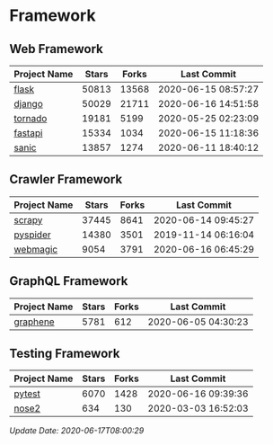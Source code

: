 # Framework

## Web Framework

| Project Name | Stars | Forks | Last Commit |
| ------------ | ----- | ----- | ----------- |
| [flask](https://github.com/pallets/flask) | 50813 | 13568 | 2020-06-15 08:57:27 |
| [django](https://github.com/django/django) | 50029 | 21711 | 2020-06-16 14:51:58 |
| [tornado](https://github.com/tornadoweb/tornado) | 19181 | 5199 | 2020-05-25 02:23:09 |
| [fastapi](https://github.com/tiangolo/fastapi) | 15334 | 1034 | 2020-06-15 11:18:36 |
| [sanic](https://github.com/huge-success/sanic) | 13857 | 1274 | 2020-06-11 18:40:12 |

## Crawler Framework

| Project Name | Stars | Forks | Last Commit |
| ------------ | ----- | ----- | ----------- |
| [scrapy](https://github.com/scrapy/scrapy) | 37445 | 8641 | 2020-06-14 09:45:27 |
| [pyspider](https://github.com/binux/pyspider) | 14380 | 3501 | 2019-11-14 06:16:04 |
| [webmagic](https://github.com/code4craft/webmagic) | 9054 | 3791 | 2020-06-16 06:45:29 |

## GraphQL Framework

| Project Name | Stars | Forks | Last Commit |
| ------------ | ----- | ----- | ----------- |
| [graphene](https://github.com/graphql-python/graphene) | 5781 | 612 | 2020-06-05 04:30:23 |

## Testing Framework

| Project Name | Stars | Forks | Last Commit |
| ------------ | ----- | ----- | ----------- |
| [pytest](https://github.com/pytest-dev/pytest) | 6070 | 1428 | 2020-06-16 09:39:36 |
| [nose2](https://github.com/nose-devs/nose2) | 634 | 130 | 2020-03-03 16:52:03 |

*Update Date: 2020-06-17T08:00:29*